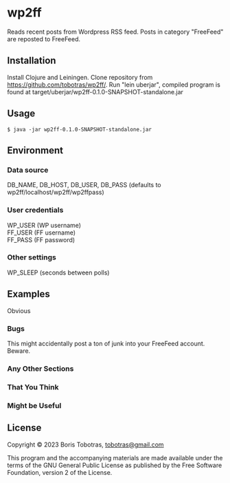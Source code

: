 # wp2ff

Reads recent posts from Wordpress RSS feed. Posts in category "FreeFeed" are reposted to FreeFeed.

## Installation

Install Clojure and Leiningen. Clone repository from https://github.com/tobotras/wp2ff/. Run "lein uberjar",
compiled program is found at target/uberjar/wp2ff-0.1.0-SNAPSHOT-standalone.jar

## Usage

    $ java -jar wp2ff-0.1.0-SNAPSHOT-standalone.jar

## Environment

### Data source

DB_NAME, DB_HOST, DB_USER, DB_PASS (defaults to wp2ff/localhost/wp2ff/wp2ffpass)

### User credentials

WP_USER (WP username)  
FF_USER (FF username)  
FF_PASS (FF password)  

### Other settings

WP_SLEEP (seconds between polls)

## Examples

Obvious

### Bugs

This might accidentally post a ton of junk into your FreeFeed account. Beware.

### Any Other Sections
### That You Think
### Might be Useful

## License

Copyright © 2023 Boris Tobotras, tobotras@gmail.com

This program and the accompanying materials are made available under the
terms of the GNU General Public License as published by
the Free Software Foundation, version 2 of the License.
